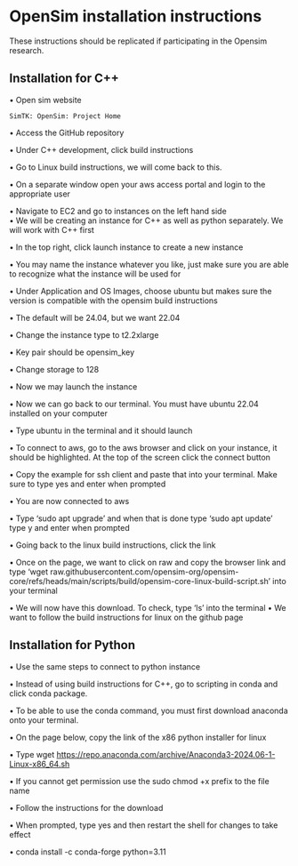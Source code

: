 
# OpenSim installation instructions

These instructions should be replicated if participating in the Opensim research.


## Installation for C++

•	Open sim website

	SimTK: OpenSim: Project Home
•	Access the GitHub repository

•	Under C++ development, click build instructions
 
•	Go to Linux build instructions, we will come back to this.

•	On a separate window open your aws access portal and login to the appropriate user

•	Navigate to EC2 and go to instances on the left hand side  
•	We will be creating an instance for C++ as well as python separately. We will work with C++ first

•	In the top right, click launch instance to create a new instance 

•	You may name the instance whatever you like, just make sure you are able to recognize what the instance will be used for

•	Under Application and OS Images, choose ubuntu but makes sure the version is compatible with the opensim build instructions 

•	The default will be 24.04, but we want 22.04
 
•	Change the instance type to t2.2xlarge 

•	Key pair should be opensim_key 

•	Change storage to 128 

•	Now we may launch the instance

•	Now we can go back to our terminal. You must have ubuntu 22.04 installed on your computer

•	Type ubuntu in the terminal and it should launch 

•	To connect to aws, go to the aws browser and click on your instance, it should be highlighted. At the top of the screen click the connect button 

•	Copy the example for ssh client and paste that into your terminal. Make sure to type yes and enter when prompted 

•	You are now connected to aws

•	Type ‘sudo apt upgrade’ and when that is done type ‘sudo apt update’ type y and enter when prompted

•	Going back to the linux build instructions, click the link  

•	Once on the page, we want to click on raw and copy the browser link and type ‘wget raw.githubusercontent.com/opensim-org/opensim-core/refs/heads/main/scripts/build/opensim-core-linux-build-script.sh’ into your terminal 
 
•	We will now have this download. To check, type ‘ls’ into the terminal
•	We want to follow the build instructions for linux on the github page

## Installation for Python

•	Use the same steps to connect to python instance 

•	Instead of using build instructions for C++, go to scripting in conda and click conda package.

•	To be able to use the conda command, you must first download anaconda onto your terminal.

•	On the page below, copy the link of the x86 python installer for linux 

•	Type wget https://repo.anaconda.com/archive/Anaconda3-2024.06-1-Linux-x86_64.sh

•	If you cannot get permission use the sudo chmod +x prefix to the file name

•	Follow the instructions for the download

•	When prompted, type yes and then restart the shell for changes to take effect

•	conda install -c conda-forge python=3.11




    